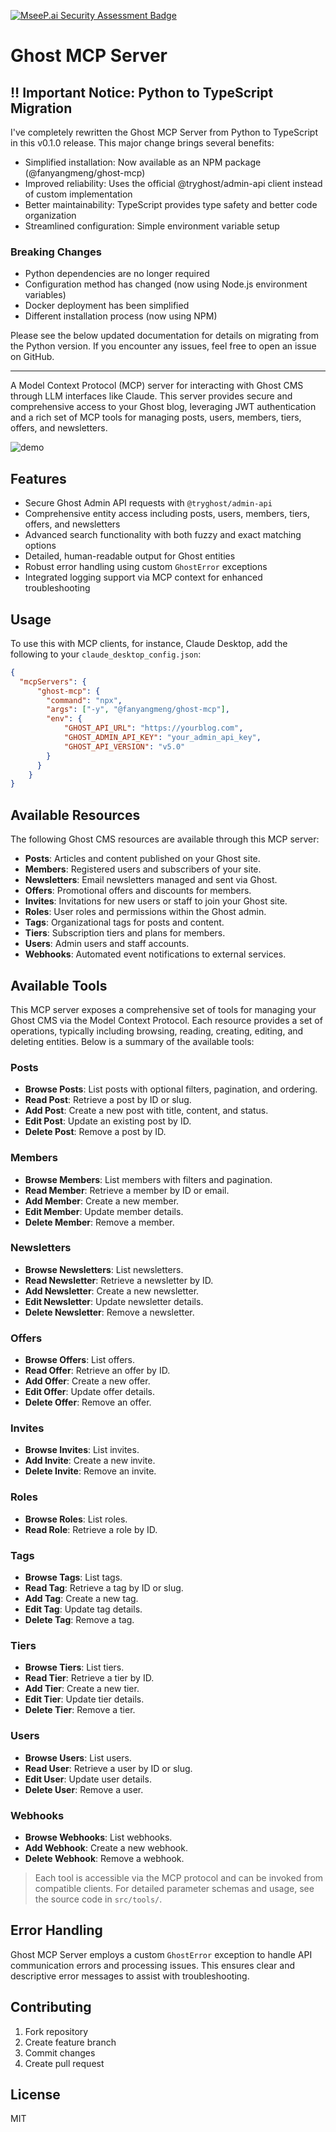 [![MseeP.ai Security Assessment Badge](https://mseep.net/pr/mfydev-ghost-mcp-badge.png)](https://mseep.ai/app/mfydev-ghost-mcp)

# Ghost MCP Server

## ‼️ Important Notice: Python to TypeScript Migration
I've completely rewritten the Ghost MCP Server from Python to TypeScript in this v0.1.0 release. This major change brings several benefits:

- Simplified installation: Now available as an NPM package (@fanyangmeng/ghost-mcp)
- Improved reliability: Uses the official @tryghost/admin-api client instead of custom implementation
- Better maintainability: TypeScript provides type safety and better code organization
- Streamlined configuration: Simple environment variable setup

### Breaking Changes

- Python dependencies are no longer required
- Configuration method has changed (now using Node.js environment variables)
- Docker deployment has been simplified
- Different installation process (now using NPM)

Please see the below updated documentation for details on migrating from the Python version. If you encounter any issues, feel free to open an issue on GitHub.

---

A Model Context Protocol (MCP) server for interacting with Ghost CMS through LLM interfaces like Claude. This server provides secure and comprehensive access to your Ghost blog, leveraging JWT authentication and a rich set of MCP tools for managing posts, users, members, tiers, offers, and newsletters.

![demo](./assets/ghost-mcp-demo.gif)

## Features

- Secure Ghost Admin API requests with `@tryghost/admin-api`
- Comprehensive entity access including posts, users, members, tiers, offers, and newsletters
- Advanced search functionality with both fuzzy and exact matching options
- Detailed, human-readable output for Ghost entities
- Robust error handling using custom `GhostError` exceptions
- Integrated logging support via MCP context for enhanced troubleshooting

## Usage

To use this with MCP clients, for instance, Claude Desktop, add the following to your `claude_desktop_config.json`:
```json
{
  "mcpServers": {
      "ghost-mcp": {
        "command": "npx",
        "args": ["-y", "@fanyangmeng/ghost-mcp"],
        "env": {
            "GHOST_API_URL": "https://yourblog.com",
            "GHOST_ADMIN_API_KEY": "your_admin_api_key",
            "GHOST_API_VERSION": "v5.0"
        }
      }
    }
}
```

## Available Resources

The following Ghost CMS resources are available through this MCP server:

- **Posts**: Articles and content published on your Ghost site.
- **Members**: Registered users and subscribers of your site.
- **Newsletters**: Email newsletters managed and sent via Ghost.
- **Offers**: Promotional offers and discounts for members.
- **Invites**: Invitations for new users or staff to join your Ghost site.
- **Roles**: User roles and permissions within the Ghost admin.
- **Tags**: Organizational tags for posts and content.
- **Tiers**: Subscription tiers and plans for members.
- **Users**: Admin users and staff accounts.
- **Webhooks**: Automated event notifications to external services.

## Available Tools

This MCP server exposes a comprehensive set of tools for managing your Ghost CMS via the Model Context Protocol. Each resource provides a set of operations, typically including browsing, reading, creating, editing, and deleting entities. Below is a summary of the available tools:

### Posts
- **Browse Posts**: List posts with optional filters, pagination, and ordering.
- **Read Post**: Retrieve a post by ID or slug.
- **Add Post**: Create a new post with title, content, and status.
- **Edit Post**: Update an existing post by ID.
- **Delete Post**: Remove a post by ID.

### Members
- **Browse Members**: List members with filters and pagination.
- **Read Member**: Retrieve a member by ID or email.
- **Add Member**: Create a new member.
- **Edit Member**: Update member details.
- **Delete Member**: Remove a member.

### Newsletters
- **Browse Newsletters**: List newsletters.
- **Read Newsletter**: Retrieve a newsletter by ID.
- **Add Newsletter**: Create a new newsletter.
- **Edit Newsletter**: Update newsletter details.
- **Delete Newsletter**: Remove a newsletter.

### Offers
- **Browse Offers**: List offers.
- **Read Offer**: Retrieve an offer by ID.
- **Add Offer**: Create a new offer.
- **Edit Offer**: Update offer details.
- **Delete Offer**: Remove an offer.

### Invites
- **Browse Invites**: List invites.
- **Add Invite**: Create a new invite.
- **Delete Invite**: Remove an invite.

### Roles
- **Browse Roles**: List roles.
- **Read Role**: Retrieve a role by ID.

### Tags
- **Browse Tags**: List tags.
- **Read Tag**: Retrieve a tag by ID or slug.
- **Add Tag**: Create a new tag.
- **Edit Tag**: Update tag details.
- **Delete Tag**: Remove a tag.

### Tiers
- **Browse Tiers**: List tiers.
- **Read Tier**: Retrieve a tier by ID.
- **Add Tier**: Create a new tier.
- **Edit Tier**: Update tier details.
- **Delete Tier**: Remove a tier.

### Users
- **Browse Users**: List users.
- **Read User**: Retrieve a user by ID or slug.
- **Edit User**: Update user details.
- **Delete User**: Remove a user.

### Webhooks
- **Browse Webhooks**: List webhooks.
- **Add Webhook**: Create a new webhook.
- **Delete Webhook**: Remove a webhook.

> Each tool is accessible via the MCP protocol and can be invoked from compatible clients. For detailed parameter schemas and usage, see the source code in `src/tools/`.


## Error Handling

Ghost MCP Server employs a custom `GhostError` exception to handle API communication errors and processing issues. This ensures clear and descriptive error messages to assist with troubleshooting.

## Contributing

1. Fork repository
2. Create feature branch
3. Commit changes
4. Create pull request

## License

MIT
